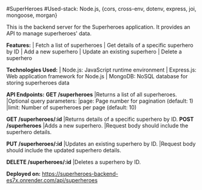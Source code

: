 #SuperHeroes
#Used-stack: Node.js, {cors, cross-env, dotenv, express, joi, mongoose, morgan}

This is the backend server for the Superheroes application. It provides an API to manage superheroes' data.

**Features:**
| Fetch a list of superheroes
| Get details of a specific superhero by ID
| Add a new superhero
| Update an existing superhero
| Delete a superhero

**Technologies Used:**
| Node.js: JavaScript runtime environment
| Express.js: Web application framework for Node.js
| MongoDB: NoSQL database for storing superheroes data

**API Endpoints:**
**GET /superheroes**
|Returns a list of all superheroes.
|Optional query parameters:
  |page: Page number for pagination (default: 1)
  |limit: Number of superheroes per page (default: 10)

**GET /superheroes/:id**
|Returns details of a specific superhero by ID.
**POST /superheroes**
|Adds a new superhero.
|Request body should include the superhero details.

**PUT /superheroes/:id**
|Updates an existing superhero by ID.
|Request body should include the updated superhero details.

**DELETE /superheroes/:id**
|Deletes a superhero by ID.


**Deployed on:** https://superheroes-backend-es7x.onrender.com/api/superheroes
